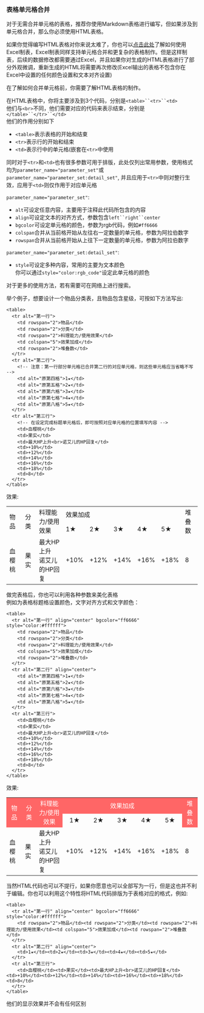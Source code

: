 <h3>表格单元格合并</h3>

对于无需合并单元格的表格，推荐你使用Markdown表格进行编写，但如果涉及到单元格合并，那么你必须使用HTML表格。

如果你觉得编写HTML表格对你来说太难了，你也可以[点击此处](contribution_v2/html_syntax/table_by_excel_zh-hans)了解如何使用Excel制表，Excel制表同样支持单元格合并和更复杂的表格制作。但是这样制表，后续的数据修改都需要通过Excel，并且如果你对生成的HTML表格进行了部分外观微调，重新生成的HTML将需要再次修改(Excel输出的表格不包含你在Excel中设置的任何颜色设置和文本对齐设置)

在了解如何合并单元格前，你需要了解HTML表格的制作。

在HTML表格中，你将主要涉及到3个代码，分别是`<table>``<tr>``<td>`<br>
他们与`<br>`不同，他们需要对应的代码来表示结束，分别是`</table>``</tr>``</td>`<br>
他们的作用分别如下

- `<table>`表示表格的开始和结束
- `<tr>`表示行的开始和结束
- `<td>`表示行中的单元格(嵌套在`<tr>`中使用

同时对于`<tr>`和`<td>`也有很多参数可用于排版，此处仅列出常用参数，使用格式均为`parameter_name="parameter_set"`或`parameter_name="parameter_set:detail_set"`, 并且应用于`<tr>`中则对整行生效，应用于`<td>`则仅作用于对应单元格

`parameter_name="parameter_set"`:

- `alt`可设定任意内容，主要用于注释此代码所包含的内容
- `align`可设定文本的对齐方式，参数包含`left``right``center`
- `bgcolor`可设定单元格的颜色，参数为rgb代码，例如`#ff6666`
- `colspan`合并从当前格开始从左往右一定数量的单元格，参数为阿拉伯数字
- `rowspan`合并从当前格开始从上往下一定数量的单元格，参数为阿拉伯数字

`parameter_name="parameter_set:detail_set"`:

- `style`可设定多种内容，常用的主要为文本颜色<br>你可以通过`style="color:rgb_code"`设定此单元格的颜色

对于更多的使用方法，若有需要可在网络上进行搜索。

举个例子，想要设计一个物品分类表，且物品包含星级，可按如下方法写出:

```
<table>
  <tr alt="第一行">
    <td rowspan="2">物品</td>
    <td rowspan="2">分类</td>
    <td rowspan="2">料理能力/使用效果</td>
    <td colspan="5">效果加成</td>
    <td rowspan="2">堆叠数</td>
  </tr>
  <tr alt="第二行">
    <!-- 注意：第一行部分单元格已合并第二行的对应单元格，则这些单元格应当省略不写 -->
    <td alt="原第四格">1★</td>
    <td alt="原第五格">2★</td>
    <td alt="原第六格">3★</td>
    <td alt="原第七格">4★</td>
    <td alt="原第八格">5★</td>
  </tr>
  <tr alt="第三行">
    <!-- 在设定完成标题单元格后，即可按照对应单元格的位置填写内容 -->
    <td>血樱桃</td>
    <td>果实</td>
    <td>最大HP上升<br>诺艾儿的HP回复</td>
    <td>+10%</td>
    <td>+12%</td>
    <td>+14%</td>
    <td>+16%</td>
    <td>+18%</td>
    <td>8</td>
  </tr>
</table>
```

效果:

<table>
  <tr alt="第一行">
    <td rowspan="2">物品</td>
    <td rowspan="2">分类</td>
    <td rowspan="2">料理能力/使用效果</td>
    <td colspan="5">效果加成</td>
    <td rowspan="2">堆叠数</td>
  </tr>
  <tr alt="第二行">
    <!-- 注意：第一行部分单元格已合并第二行的对应单元格，则这些单元格应当省略不写 -->
    <td alt="原第四格">1★</td>
    <td alt="原第五格">2★</td>
    <td alt="原第六格">3★</td>
    <td alt="原第七格">4★</td>
    <td alt="原第八格">5★</td>
  </tr>
  <tr alt="第三行">
    <!-- 在设定完成标题单元格后，即可按照对应单元格的位置填写内容 -->
    <td>血樱桃</td>
    <td>果实</td>
    <td>最大HP上升<br>诺艾儿的HP回复</td>
    <td>+10%</td>
    <td>+12%</td>
    <td>+14%</td>
    <td>+16%</td>
    <td>+18%</td>
    <td>8</td>
  </tr>
</table>

做完表格后，你也可以利用各种参数来美化表格<br>
例如为表格标题格设置颜色，文字对齐方式和文字颜色：

```
<table>
  <tr alt="第一行" align="center" bgcolor="ff6666" style="color:#ffffff">
    <td rowspan="2">物品</td>
    <td rowspan="2">分类</td>
    <td rowspan="2">料理能力/使用效果</td>
    <td colspan="5">效果加成</td>
    <td rowspan="2">堆叠数</td>
  </tr>
  <tr alt="第二行" align="center">
    <td alt="原第四格">1★</td>
    <td alt="原第五格">2★</td>
    <td alt="原第六格">3★</td>
    <td alt="原第七格">4★</td>
    <td alt="原第八格">5★</td>
  </tr>
  <tr alt="第三行">
    <td>血樱桃</td>
    <td>果实</td>
    <td>最大HP上升<br>诺艾儿的HP回复</td>
    <td>+10%</td>
    <td>+12%</td>
    <td>+14%</td>
    <td>+16%</td>
    <td>+18%</td>
    <td>8</td>
  </tr>
</table>
```

效果:

<table>
  <tr alt="第一行" align="center" bgcolor="ff6666" style="color:#ffffff">
    <td rowspan="2">物品</td>
    <td rowspan="2">分类</td>
    <td rowspan="2">料理能力/使用效果</td>
    <td colspan="5">效果加成</td>
    <td rowspan="2">堆叠数</td>
  </tr>
  <tr alt="第二行" align="center">
    <td alt="原第四格">1★</td>
    <td alt="原第五格">2★</td>
    <td alt="原第六格">3★</td>
    <td alt="原第七格">4★</td>
    <td alt="原第八格">5★</td>
  </tr>
  <tr alt="第三行">
    <td>血樱桃</td>
    <td>果实</td>
    <td>最大HP上升<br>诺艾儿的HP回复</td>
    <td>+10%</td>
    <td>+12%</td>
    <td>+14%</td>
    <td>+16%</td>
    <td>+18%</td>
    <td>8</td>
  </tr>
</table>

当然HTML代码也可以不提行，如果你愿意也可以全部写为一行，但是这也并不利于编辑。你也可以利用这个特性将HTML代码排版为于表格对应的格式，例如:

```
<table>
  <tr alt="第一行" align="center" bgcolor="ff6666" style="color:#ffffff">
    <td rowspan="2">物品</td><td rowspan="2">分类</td><td rowspan="2">料理能力/使用效果</td><td colspan="5">效果加成</td><td rowspan="2">堆叠数</td>
  </tr>
  <tr alt="第二行" align="center">
    <td>1★</td><td>2★</td><td>3★</td><td>4★</td><td>5★</td>
  </tr>
  <tr alt="第三行">
    <td>血樱桃</td><td>果实</td><td>最大HP上升<br>诺艾儿的HP回复</td><td>+10%</td><td>+12%</td><td>+14%</td><td>+16%</td><td>+18%</td><td>8</td>
  </tr>
</table>
```

他们的显示效果并不会有任何区别
